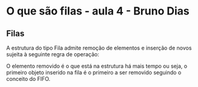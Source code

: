 # O que são filas - aula 4 - Bruno Dias

## Filas

A estrutura do tipo Fila admite remoção de elementos e inserção de novos sujeita à seguinte regra de operação:

O elemento removido é o que está na estrutura há mais tempo ou seja, o primeiro objeto inserido na fila é o primeiro a ser removido seguindo o conceito do FIFO.

